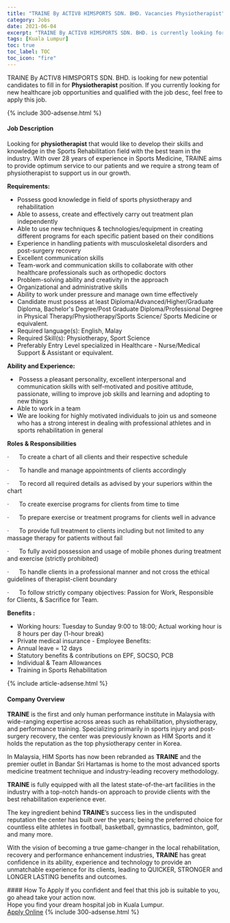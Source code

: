```yaml
---
title: "TRAINE By ACTIV8 HIMSPORTS SDN. BHD. Vacancies Physiotherapist" 
category: Jobs 
date: 2021-06-04 
excerpt: "TRAINE By ACTIV8 HIMSPORTS SDN. BHD. is currently looking for suitable person to fill in the Physiotherapist which positioned at Kuala Lumpur" 
tags: [Kuala Lumpur] 
toc: true 
toc_label: TOC 
toc_icon: "fire" 
--- 
```


<p>TRAINE By ACTIV8 HIMSPORTS SDN. BHD. is looking for new potential candidates to fill in for <b>Physiotherapist</b> position. If you currently looking for new healthcare job opportunities and qualified with the job desc, feel free to apply this job.
</p>{% include 300-adsense.html %} 
<div><div><h4>Job Description</h4></div><div><div><span><div><p>Looking for <strong>physiotherapist</strong> that would like to develop their skills and knowledge in the Sports Rehabilitation field with the best team in the industry. With over 28 years of experience in Sports Medicine, TRAINE aims to provide optimum service to our patients and we require a strong team of physiotherapist to support us in our growth.</p><p><strong>Requirements:</strong></p><ul><li>Possess good knowledge in field of sports physiotherapy and rehabilitation</li><li>Able to assess, create and effectively carry out treatment plan independently</li><li>Able to use new techniques &amp; technologies/equipment in creating different programs for each specific patient based on their conditions</li><li>Experience in handling patients with musculoskeletal disorders and post-surgery recovery</li><li>Excellent communication skills</li><li>Team-work and communication skills to collaborate with other healthcare professionals such as orthopedic doctors</li><li>Problem-solving ability and creativity in the approach</li><li>Organizational and administrative skills</li><li>Ability to work under pressure and manage own time effectively</li><li>Candidate must possess at least Diploma/Advanced/Higher/Graduate Diploma, Bachelor's Degree/Post Graduate Diploma/Professional Degree in Physical Therapy/Physiotherapy/Sports Science/ Sports Medicine or equivalent.</li><li>Required language(s): English, Malay</li><li>Required Skill(s): Physiotherapy, Sport Science</li><li>Preferably Entry Level specialized in Healthcare - Nurse/Medical Support &amp; Assistant or equivalent.</li></ul><p><strong>Ability and Experience:</strong></p><ul><li>&#160;Possess a pleasant personality, excellent interpersonal and communication skills with self-motivated and positive attitude, passionate, willing to improve job skills and learning and adopting to new things</li><li>Able to work in a team</li><li>We are looking for highly motivated individuals to join us and someone who has a strong interest in dealing with professional athletes and in sports rehabilitation in general</li></ul><p><strong>Roles &amp; Responsibilities</strong></p><p>&#183;&#160;&#160;&#160;&#160;&#160;&#160;To create a chart of all clients and their respective schedule</p><p>&#183;&#160;&#160;&#160;&#160;&#160;&#160;To handle and manage appointments of clients accordingly</p><p>&#183;&#160;&#160;&#160;&#160;&#160;&#160;To record all required details as advised by your superiors within the chart</p><p>&#183;&#160;&#160;&#160;&#160;&#160;&#160;To create exercise programs for clients from time to time</p><p>&#183;&#160;&#160;&#160;&#160;&#160;&#160;To prepare exercise or treatment programs for clients well in advance</p><p>&#183;&#160;&#160;&#160;&#160;&#160;&#160;To provide full treatment to clients including but not limited to any massage therapy for patients without fail</p><p>&#183;&#160;&#160;&#160;&#160;&#160;&#160;To fully avoid possession and usage of mobile phones during treatment and exercise (strictly prohibited)</p><p>&#183;&#160;&#160;&#160;&#160;&#160;&#160;To handle clients in a professional manner and not cross the ethical guidelines of therapist-client boundary</p><p>&#183;&#160;&#160;&#160;&#160;&#160;&#160;To follow strictly company objectives: Passion for Work, Responsible for Clients, &amp; Sacrifice for Team.</p><p><strong>Benefits :</strong></p><ul><li>Working hours: Tuesday to Sunday 9:00 to 18:00; Actual working hour is 8 hours per day (1-hour break)</li><li>Private medical insurance&#160;- Employee Benefits:</li><li>Annual leave = 12 days</li><li>Statutory benefits &amp; contributions on EPF, SOCSO, PCB</li><li>Individual &amp; Team Allowances</li><li>Training in Sports Rehabilitation</li></ul></div></span></div></div></div> 
{% include article-adsense.html %} 
<div><div><h4>Company Overview</h4></div><div><div><span><div><p><strong>TRAINE </strong><span>is the first and only human performance institute in Malaysia with wide-ranging expertise across areas such as rehabilitation, physiotherapy, and performance training. Specializing primarily in sports injury and post-surgery recovery, the center was previously known as HIM Sports and it holds the reputation as the top physiotherapy center in Korea.</span></p><p>In Malaysia, HIM Sports has now been rebranded as <strong>TRAINE </strong>and the premier outlet in Bandar Sri Hartamas is home to the most advanced sports medicine treatment technique and industry-leading recovery methodology.</p><p><strong>TRAINE </strong>is fully equipped with all the latest state-of-the-art facilities in the industry with a top-notch hands-on approach to provide clients with the best rehabilitation experience ever.</p><p>The key ingredient behind <strong>TRAINE</strong>&#8217;s success lies in the undisputed reputation the center has built over the years; being the preferred choice for countless elite athletes in football, basketball, gymnastics, badminton, golf, and many more.</p><p>With the vision of becoming a true game-changer in the local rehabilitation, recovery and performance enhancement industries, <strong>TRAINE </strong>has great confidence in its ability, experience and technology to provide an unmatchable experience for its clients, leading to QUICKER, STRONGER and LONGER LASTING benefits and outcomes.</p></div></span></div></div></div> 
#### How To Apply 
If you confident and feel that this job is suitable to you, go ahead take your action now. <br/> 
Hope you find your dream hospital job in Kuala Lumpur. <br/> 
<a href="https://www.jobstreet.com.my/en/job/physiotherapist-4582772?jobId=jobstreet-my-job-4582772" class="btn btn--warning" target="_blank" rel="nofollow noopenner">Apply Online</a> 
{% include 300-adsense.html %} 